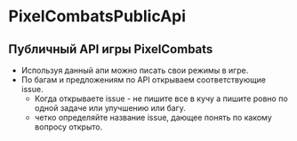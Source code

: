 # PixelCombatsPublicApi
## Публичный API игры PixelCombats
* Используя данный апи можно писать свои режимы в игре.
* По багам и предложениям по API открываем соответствующие issue.
  - Когда открываете issue - не пишите все в кучу а пишите ровно по одной задаче или улучшению или багу.
  - четко определяйте название issue, дающее понять по какому вопросу открыто.
